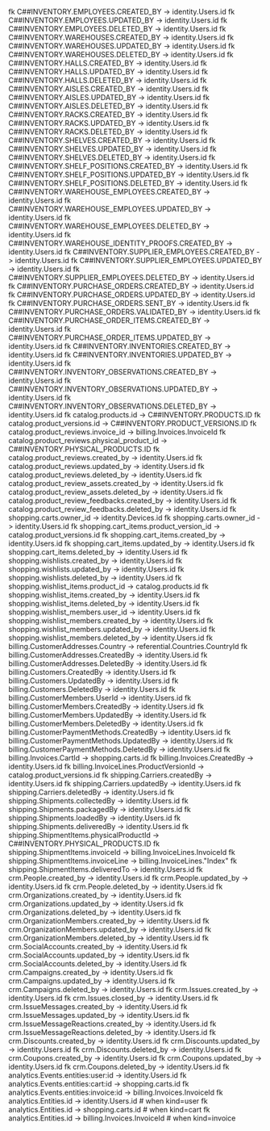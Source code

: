 fk C##INVENTORY.EMPLOYEES.CREATED_BY -> identity.Users.id
fk C##INVENTORY.EMPLOYEES.UPDATED_BY -> identity.Users.id
fk C##INVENTORY.EMPLOYEES.DELETED_BY -> identity.Users.id
fk C##INVENTORY.WAREHOUSES.CREATED_BY -> identity.Users.id
fk C##INVENTORY.WAREHOUSES.UPDATED_BY -> identity.Users.id
fk C##INVENTORY.WAREHOUSES.DELETED_BY -> identity.Users.id
fk C##INVENTORY.HALLS.CREATED_BY -> identity.Users.id
fk C##INVENTORY.HALLS.UPDATED_BY -> identity.Users.id
fk C##INVENTORY.HALLS.DELETED_BY -> identity.Users.id
fk C##INVENTORY.AISLES.CREATED_BY -> identity.Users.id
fk C##INVENTORY.AISLES.UPDATED_BY -> identity.Users.id
fk C##INVENTORY.AISLES.DELETED_BY -> identity.Users.id
fk C##INVENTORY.RACKS.CREATED_BY -> identity.Users.id
fk C##INVENTORY.RACKS.UPDATED_BY -> identity.Users.id
fk C##INVENTORY.RACKS.DELETED_BY -> identity.Users.id
fk C##INVENTORY.SHELVES.CREATED_BY -> identity.Users.id
fk C##INVENTORY.SHELVES.UPDATED_BY -> identity.Users.id
fk C##INVENTORY.SHELVES.DELETED_BY -> identity.Users.id
fk C##INVENTORY.SHELF_POSITIONS.CREATED_BY -> identity.Users.id
fk C##INVENTORY.SHELF_POSITIONS.UPDATED_BY -> identity.Users.id
fk C##INVENTORY.SHELF_POSITIONS.DELETED_BY -> identity.Users.id
fk C##INVENTORY.WAREHOUSE_EMPLOYEES.CREATED_BY -> identity.Users.id
fk C##INVENTORY.WAREHOUSE_EMPLOYEES.UPDATED_BY -> identity.Users.id
fk C##INVENTORY.WAREHOUSE_EMPLOYEES.DELETED_BY -> identity.Users.id
fk C##INVENTORY.WAREHOUSE_IDENTITY_PROOFS.CREATED_BY -> identity.Users.id
fk C##INVENTORY.SUPPLIER_EMPLOYEES.CREATED_BY -> identity.Users.id
fk C##INVENTORY.SUPPLIER_EMPLOYEES.UPDATED_BY -> identity.Users.id
fk C##INVENTORY.SUPPLIER_EMPLOYEES.DELETED_BY -> identity.Users.id
fk C##INVENTORY.PURCHASE_ORDERS.CREATED_BY -> identity.Users.id
fk C##INVENTORY.PURCHASE_ORDERS.UPDATED_BY -> identity.Users.id
fk C##INVENTORY.PURCHASE_ORDERS.SENT_BY -> identity.Users.id
fk C##INVENTORY.PURCHASE_ORDERS.VALIDATED_BY -> identity.Users.id
fk C##INVENTORY.PURCHASE_ORDER_ITEMS.CREATED_BY -> identity.Users.id
fk C##INVENTORY.PURCHASE_ORDER_ITEMS.UPDATED_BY -> identity.Users.id
fk C##INVENTORY.INVENTORIES.CREATED_BY -> identity.Users.id
fk C##INVENTORY.INVENTORIES.UPDATED_BY -> identity.Users.id
fk C##INVENTORY.INVENTORY_OBSERVATIONS.CREATED_BY -> identity.Users.id
fk C##INVENTORY.INVENTORY_OBSERVATIONS.UPDATED_BY -> identity.Users.id
fk C##INVENTORY.INVENTORY_OBSERVATIONS.DELETED_BY -> identity.Users.id
fk catalog.products.id -> C##INVENTORY.PRODUCTS.ID
fk catalog.product_versions.id -> C##INVENTORY.PRODUCT_VERSIONS.ID
fk catalog.product_reviews.invoice_id -> billing.Invoices.InvoiceId
fk catalog.product_reviews.physical_product_id -> C##INVENTORY.PHYSICAL_PRODUCTS.ID
fk catalog.product_reviews.created_by -> identity.Users.id
fk catalog.product_reviews.updated_by -> identity.Users.id
fk catalog.product_reviews.deleted_by -> identity.Users.id
fk catalog.product_review_assets.created_by -> identity.Users.id
fk catalog.product_review_assets.deleted_by -> identity.Users.id
fk catalog.product_review_feedbacks.created_by -> identity.Users.id
fk catalog.product_review_feedbacks.deleted_by -> identity.Users.id
fk shopping.carts.owner_id -> identity.Devices.id
fk shopping.carts.owner_id -> identity.Users.id
fk shopping.cart_items.product_version_id -> catalog.product_versions.id
fk shopping.cart_items.created_by -> identity.Users.id
fk shopping.cart_items.updated_by -> identity.Users.id
fk shopping.cart_items.deleted_by -> identity.Users.id
fk shopping.wishlists.created_by -> identity.Users.id
fk shopping.wishlists.updated_by -> identity.Users.id
fk shopping.wishlists.deleted_by -> identity.Users.id
fk shopping.wishlist_items.product_id -> catalog.products.id
fk shopping.wishlist_items.created_by -> identity.Users.id
fk shopping.wishlist_items.deleted_by -> identity.Users.id
fk shopping.wishlist_members.user_id -> identity.Users.id
fk shopping.wishlist_members.created_by -> identity.Users.id
fk shopping.wishlist_members.updated_by -> identity.Users.id
fk shopping.wishlist_members.deleted_by -> identity.Users.id
fk billing.CustomerAddresses.Country -> referential.Countries.CountryId
fk billing.CustomerAddresses.CreatedBy -> identity.Users.id
fk billing.CustomerAddresses.DeletedBy -> identity.Users.id
fk billing.Customers.CreatedBy -> identity.Users.id
fk billing.Customers.UpdatedBy -> identity.Users.id
fk billing.Customers.DeletedBy -> identity.Users.id
fk billing.CustomerMembers.UserId -> identity.Users.id
fk billing.CustomerMembers.CreatedBy -> identity.Users.id
fk billing.CustomerMembers.UpdatedBy -> identity.Users.id
fk billing.CustomerMembers.DeletedBy -> identity.Users.id
fk billing.CustomerPaymentMethods.CreatedBy -> identity.Users.id
fk billing.CustomerPaymentMethods.UpdatedBy -> identity.Users.id
fk billing.CustomerPaymentMethods.DeletedBy -> identity.Users.id
fk billing.Invoices.CartId -> shopping.carts.id
fk billing.Invoices.CreatedBy -> identity.Users.id
fk billing.InvoiceLines.ProductVersionId -> catalog.product_versions.id
fk shipping.Carriers.createdBy -> identity.Users.id
fk shipping.Carriers.updatedBy -> identity.Users.id
fk shipping.Carriers.deletedBy -> identity.Users.id
fk shipping.Shipments.collectedBy -> identity.Users.id
fk shipping.Shipments.packagedBy -> identity.Users.id
fk shipping.Shipments.loadedBy -> identity.Users.id
fk shipping.Shipments.deliveredBy -> identity.Users.id
fk shipping.ShipmentItems.physicalProductId -> C##INVENTORY.PHYSICAL_PRODUCTS.ID
fk shipping.ShipmentItems.invoiceId -> billing.InvoiceLines.InvoiceId
fk shipping.ShipmentItems.invoiceLine -> billing.InvoiceLines."Index"
fk shipping.ShipmentItems.deliveredTo -> identity.Users.id
fk crm.People.created_by -> identity.Users.id
fk crm.People.updated_by -> identity.Users.id
fk crm.People.deleted_by -> identity.Users.id
fk crm.Organizations.created_by -> identity.Users.id
fk crm.Organizations.updated_by -> identity.Users.id
fk crm.Organizations.deleted_by -> identity.Users.id
fk crm.OrganizationMembers.created_by -> identity.Users.id
fk crm.OrganizationMembers.updated_by -> identity.Users.id
fk crm.OrganizationMembers.deleted_by -> identity.Users.id
fk crm.SocialAccounts.created_by -> identity.Users.id
fk crm.SocialAccounts.updated_by -> identity.Users.id
fk crm.SocialAccounts.deleted_by -> identity.Users.id
fk crm.Campaigns.created_by -> identity.Users.id
fk crm.Campaigns.updated_by -> identity.Users.id
fk crm.Campaigns.deleted_by -> identity.Users.id
fk crm.Issues.created_by -> identity.Users.id
fk crm.Issues.closed_by -> identity.Users.id
fk crm.IssueMessages.created_by -> identity.Users.id
fk crm.IssueMessages.updated_by -> identity.Users.id
fk crm.IssueMessageReactions.created_by -> identity.Users.id
fk crm.IssueMessageReactions.deleted_by -> identity.Users.id
fk crm.Discounts.created_by -> identity.Users.id
fk crm.Discounts.updated_by -> identity.Users.id
fk crm.Discounts.deleted_by -> identity.Users.id
fk crm.Coupons.created_by -> identity.Users.id
fk crm.Coupons.updated_by -> identity.Users.id
fk crm.Coupons.deleted_by -> identity.Users.id
fk analytics.Events.entities:user:id -> identity.Users.id
fk analytics.Events.entities:cart:id -> shopping.carts.id
fk analytics.Events.entities:invoice:id -> billing.Invoices.InvoiceId
fk analytics.Entities.id -> identity.Users.id # when kind=user
fk analytics.Entities.id -> shopping.carts.id # when kind=cart
fk analytics.Entities.id -> billing.Invoices.InvoiceId # when kind=invoice
